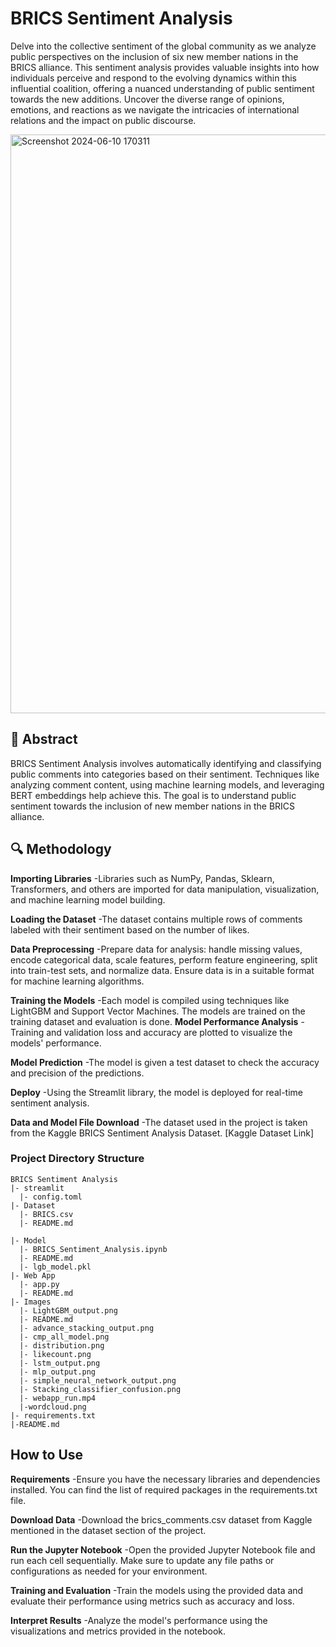 # BRICS Sentiment Analysis
Delve into the collective sentiment of the global community as we analyze public perspectives on the inclusion of six new member nations in the BRICS alliance. This sentiment analysis provides valuable insights into how individuals perceive and respond to the evolving dynamics within this influential coalition, offering a nuanced understanding of public sentiment towards the new additions. Uncover the diverse range of opinions, emotions, and reactions as we navigate the intricacies of international relations and the impact on public discourse.

<img width="926" alt="Screenshot 2024-06-10 170311" src="https://github.com/tanuj437/New-BRICS-members-Sentiment-Analysis-518/assets/128210429/53f68679-6d6e-4180-bab0-6fc61051a9c7">

## 📝 Abstract
BRICS Sentiment Analysis involves automatically identifying and classifying public comments into categories based on their sentiment. Techniques like analyzing comment content, using machine learning models, and leveraging BERT embeddings help achieve this. The goal is to understand public sentiment towards the inclusion of new member nations in the BRICS alliance.

## 🔍 Methodology
**Importing Libraries**
  -Libraries such as NumPy, Pandas, Sklearn, Transformers, and others are imported for data manipulation, visualization, and machine learning model building.

**Loading the Dataset**
  -The dataset contains multiple rows of comments labeled with their sentiment based on the number of likes.

**Data Preprocessing**
  -Prepare data for analysis: handle missing values, encode categorical data, scale features, perform feature engineering, split into train-test sets, and normalize data. Ensure data is in a suitable format for machine learning algorithms.

**Training the Models**
  -Each model is compiled using techniques like LightGBM and Support Vector Machines.
The models are trained on the training dataset and evaluation is done.
**Model Performance Analysis**
  -Training and validation loss and accuracy are plotted to visualize the models' performance.

**Model Prediction**
  -The model is given a test dataset to check the accuracy and precision of the predictions.

**Deploy**
  -Using the Streamlit library, the model is deployed for real-time sentiment analysis.

**Data and Model File Download**
  -The dataset used in the project is taken from the Kaggle BRICS Sentiment Analysis Dataset. [Kaggle Dataset Link]

### Project Directory Structure
```
BRICS Sentiment Analysis
|- streamlit
  |- config.toml
|- Dataset
  |- BRICS.csv
  |- README.md

|- Model
  |- BRICS_Sentiment_Analysis.ipynb
  |- README.md
  |- lgb_model.pkl
|- Web App
  |- app.py
  |- README.md
|- Images
  |- LightGBM_output.png
  |- README.md
  |- advance_stacking_output.png
  |- cmp_all_model.png
  |- distribution.png
  |- likecount.png
  |- lstm_output.png
  |- mlp_output.png
  |- simple_neural_network_output.png
  |- Stacking_classifier_confusion.png
  |- webapp_run.mp4
  |-wordcloud.png
|- requirements.txt
|-README.md
```

## How to Use
**Requirements**
  -Ensure you have the necessary libraries and dependencies installed. You can find the list of required packages in the requirements.txt file.

**Download Data**
  -Download the brics_comments.csv dataset from Kaggle mentioned in the dataset section of the project.

**Run the Jupyter Notebook**
  -Open the provided Jupyter Notebook file and run each cell sequentially. Make sure to update any file paths or configurations as needed for your environment.

**Training and Evaluation**
  -Train the models using the provided data and evaluate their performance using metrics such as accuracy and loss.

**Interpret Results**
  -Analyze the model's performance using the visualizations and metrics provided in the notebook.
